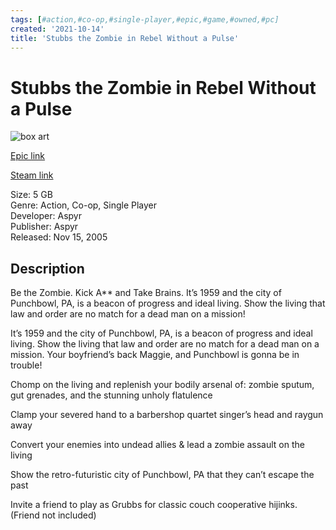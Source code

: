 ```yaml
---
tags: [#action,#co-op,#single-player,#epic,#game,#owned,#pc]
created: '2021-10-14'
title: 'Stubbs the Zombie in Rebel Without a Pulse'
---
```

# Stubbs the Zombie in Rebel Without a Pulse

![box art](https://cdn1.epicgames.com/salesEvent/salesEvent/EGS_StubbstheZombieinRebelWithoutaPulse_Aspyr_S1_2560x1440-84943e5f6ce5f32aeaa690b79efc14e1?h=270&amp;resize=1&amp;w=480)

[Epic link](https://www.epicgames.com/store/en-US/p/stubbs-the-zombie-in-rebel-without-a-pulse)

[Steam link](https://store.steampowered.com/app/7800/Stubbs_the_Zombie_in_Rebel_Without_a_Pulse/?snr=1_7_7_151_150_1)

Size: 5 GB  
Genre: Action, Co-op, Single Player  
Developer: Aspyr  
Publisher: Aspyr  
Released: Nov 15, 2005  

## Description

Be the Zombie. Kick A** and Take Brains. It’s 1959 and the city of Punchbowl, PA, is a beacon of progress and ideal living. Show the living that law and order are no match for a dead man on a mission!

It’s 1959 and the city of Punchbowl, PA, is a beacon of progress and ideal living. Show the living that law and order are no match for a dead man on a mission. Your boyfriend’s back Maggie, and Punchbowl is gonna be in trouble!

Chomp on the living and replenish your bodily arsenal of: zombie sputum, gut grenades, and the stunning unholy flatulence

Clamp your severed hand to a barbershop quartet singer’s head and raygun away

Convert your enemies into undead allies &amp; lead a zombie assault on the living

Show the retro-futuristic city of Punchbowl, PA that they can’t escape the past

Invite a friend to play as Grubbs for classic couch cooperative hijinks. (Friend not included)
